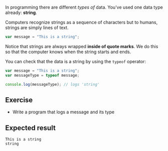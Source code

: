 In programming there are different _types of_ data. You've used one data type already: **string**.

Computers recognize strings as a sequence of characters but to humans, strings are simply lines of text.

```js
var message = "This is a string";
```

Notice that strings are always wrapped **inside of quote marks**. We do this so that the computer knows when the string starts and ends.

You can check that the data is a string by using the `typeof` operator:

```js
var message = "This is a string";
var messageType = typeof message;

console.log(messageType); // logs 'string'
```

## Exercise

- Write a program that logs a message and its type

## Expected result

```
This is a string
string
```
